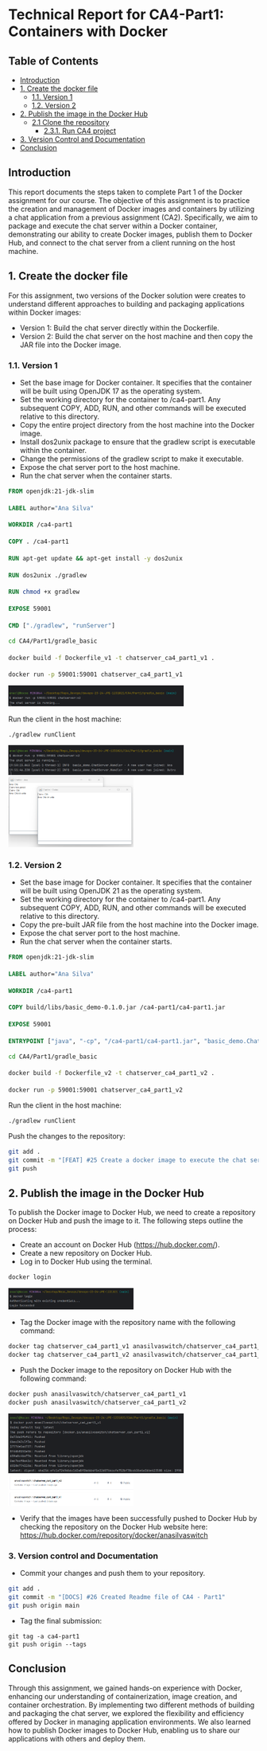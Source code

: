 # Technical Report for CA4-Part1: Containers with Docker

## Table of Contents

- [Introduction](#introduction)
- [1. Create the docker file](#1-create-the-docker-file)
    - [1.1. Version 1](#11-version-1)
    - [1.2. Version 2](#12-version-2)
- [2. Publish the image in the Docker Hub](#2-publish-the-image-in-the-docker-hub)
    - [2.1 Clone the repository](#21-clone-the-repository)
        - [2.3.1. Run CA4 project](#231-run-ca4-project)
- [3. Version Control and Documentation](#3-version-control-and-documentation)
- [Conclusion](#conclusion)


## Introduction
This report documents the steps taken to complete Part 1 of the Docker assignment for our course. The objective of this 
assignment is to practice the creation and management of Docker images and containers by utilizing a chat application 
from a previous assignment (CA2). Specifically, we aim to package and execute the chat server within a Docker container, 
demonstrating our ability to create Docker images, publish them to Docker Hub, and connect to the chat server from a 
client running on the host machine.

## 1. Create the docker file
For this assignment, two versions of the Docker solution were creates to understand different approaches to building and 
packaging applications within Docker images:
 * Version 1: Build the chat server directly within the Dockerfile.
 * Version 2: Build the chat server on the host machine and then copy the JAR file into the Docker image.

### 1.1. Version 1
* Set the base image for Docker container. It specifies that the container will be built using OpenJDK 17 as the operating
system.
* Set the working directory for the container to /ca4-part1. Any subsequent COPY, ADD, RUN, and other commands will be executed
relative to this directory.
* Copy the entire project directory from the host machine into the Docker image.
* Install dos2unix package to ensure that the gradlew script is executable within the container.
* Change the permissions of the gradlew script to make it executable.
* Expose the chat server port to the host machine.
* Run the chat server when the container starts.

```Dockerfile
FROM openjdk:21-jdk-slim

LABEL author="Ana Silva"

WORKDIR /ca4-part1

COPY . /ca4-part1

RUN apt-get update && apt-get install -y dos2unix

RUN dos2unix ./gradlew

RUN chmod +x gradlew

EXPOSE 59001

CMD ["./gradlew", "runServer"]
```


```bash
cd CA4/Part1/gradle_basic

docker build -f Dockerfile_v1 -t chatserver_ca4_part1_v1 .

docker run -p 59001:59001 chatserver_ca4_part1_v1 
```

<img src="images/Docker_runServer_chat.png" alt="docker runServer chat" style="width: 70%; height: auto;">

Run the client in the host machine:

```bash
./gradlew runClient
```

<img src="images/Docker_run_chat _2_clients.png" alt="docker run client" style="width: 70%; height: auto;">

<img src="images/Chat_image.png" alt="chat image" style="width: 50%; height: auto;">


### 1.2. Version 2
* Set the base image for Docker container. It specifies that the container will be built using OpenJDK 21 as the operating
system.
* Set the working directory for the container to /ca4-part1. Any subsequent COPY, ADD, RUN, and other commands will be
executed relative to this directory.
* Copy the pre-built JAR file from the host machine into the Docker image.
* Expose the chat server port to the host machine.
* Run the chat server when the container starts.

```Dockerfile
FROM openjdk:21-jdk-slim

LABEL author="Ana Silva"

WORKDIR /ca4-part1

COPY build/libs/basic_demo-0.1.0.jar /ca4-part1/ca4-part1.jar

EXPOSE 59001

ENTRYPOINT ["java", "-cp", "/ca4-part1/ca4-part1.jar", "basic_demo.ChatServerApp", "59001"]
```


```bash
cd CA4/Part1/gradle_basic

docker build -f Dockerfile_v2 -t chatserver_ca4_part1_v2 .

docker run -p 59001:59001 chatserver_ca4_part1_v2
```

Run the client in the host machine:
```bash
./gradlew runClient
```
Push the changes to the repository:
```bash
git add .
git commit -m "[FEAT] #25 Create a docker image to execute the chat server"
git push
```

## 2. Publish the image in the Docker Hub
To publish the Docker image to Docker Hub, we need to create a repository on Docker Hub and push the image to it. The
following steps outline the process:

* Create an account on Docker Hub (https://hub.docker.com/).
* Create a new repository on Docker Hub.
* Log in to Docker Hub using the terminal.

```bash
docker login
```

<img src="images/docker_login.png" alt="docker login" style="width: 50%; height: auto;">

* Tag the Docker image with the repository name with the following command:
```bash
docker tag chatserver_ca4_part1_v1 anasilvaswitch/chatserver_ca4_part1_v1
docker tag chatserver_ca4_part1_v2 anasilvaswitch/chatserver_ca4_part1_v2

```
* Push the Docker image to the repository on Docker Hub with the following command:
```bash
docker push anasilvaswitch/chatserver_ca4_part1_v1
docker push anasilvaswitch/chatserver_ca4_part1_v2
```

<img src="images/Docker_push_v1.png" alt="docker push v1" style="width: 70%; height: auto;">


<img src="images/docker_hub_images_part1.png" alt="docker hub images" style="width: 50%; height: auto;">

* Verify that the images have been successfully pushed to Docker Hub by checking the repository on the Docker Hub website here:
https://hub.docker.com/repository/docker/anasilvaswitch

### 3. Version control and Documentation

* Commit your changes and push them to your repository.
```bash
git add .
git commit -m "[DOCS] #26 Created Readme file of CA4 - Part1"
git push origin main
```

* Tag the final submission:
```
git tag -a ca4-part1
git push origin --tags
```

## Conclusion
Through this assignment, we gained hands-on experience with Docker, enhancing our understanding of containerization, 
image creation, and container orchestration. By implementing two different methods of building and packaging the chat 
server, we explored the flexibility and efficiency offered by Docker in managing application environments. We also 
learned how to publish Docker images to Docker Hub, enabling us to share our applications with others and deploy them.

